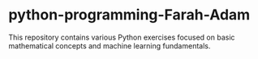 # python-programming-Farah-Adam

This repository contains various Python exercises focused on basic mathematical concepts and machine learning fundamentals.

